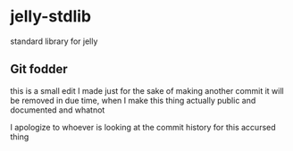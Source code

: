 # jelly-stdlib
standard library for jelly

## Git fodder
this is a small edit I made just for the sake of making another commit
it will be removed in due time, when I make this thing actually public and documented and whatnot

I apologize to whoever is looking at the commit history for this accursed thing

